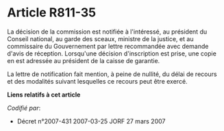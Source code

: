 # Article R811-35

La décision de la commission est notifiée à l'intéressé, au président du Conseil national, au garde des sceaux, ministre de
la justice, et au commissaire du Gouvernement par lettre recommandée avec demande d'avis de réception. Lorsqu'une décision
d'inscription est prise, une copie en est adressée au président de la caisse de garantie.

La lettre de notification fait mention, à peine de nullité, du délai de recours et des modalités suivant lesquelles ce
recours peut être exercé.

**Liens relatifs à cet article**

_Codifié par_:

  - Décret n°2007-431 2007-03-25 JORF 27 mars 2007

